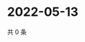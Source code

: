 # 2022-05-13

共 0 条

<!-- BEGIN WEIBO -->
<!-- 最后更新时间 Fri May 13 2022 16:15:41 GMT+0800 (China Standard Time) -->

<!-- END WEIBO -->
